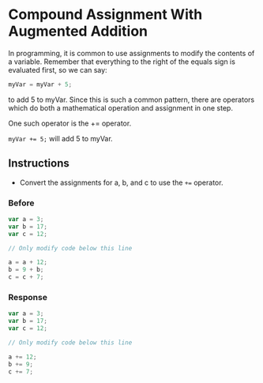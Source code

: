 # Compound Assignment With Augmented Addition 

In programming, it is common to use assignments to modify the contents of a variable.
Remember that everything to the right of the equals sign is evaluated first, so we can say:

```javascript
myVar = myVar + 5;
```

to add 5 to myVar. Since this is such a common pattern, there are operators which do both a mathematical operation and assignment in one step.

One such operator is the += operator.

`myVar += 5;` will add 5 to myVar.

## Instructions
 - Convert the assignments for a, b, and c to use the `+=` operator.

### Before 

```javascript
var a = 3;
var b = 17;
var c = 12;

// Only modify code below this line

a = a + 12;
b = 9 + b;
c = c + 7;
```

### Response

```javascript
var a = 3;
var b = 17;
var c = 12;

// Only modify code below this line

a += 12;
b += 9;
c += 7;
```
